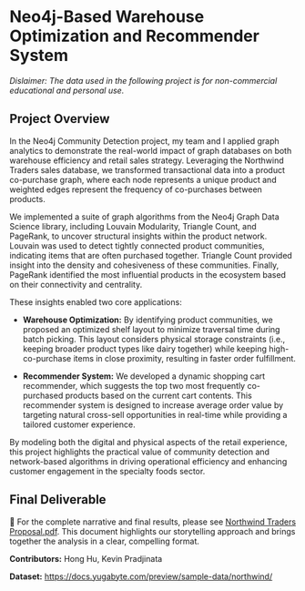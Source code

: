 # Neo4j-Based Warehouse Optimization and Recommender System
*Dislaimer: The data used in the following project is for non-commercial educational and personal use.*

## Project Overview
In the Neo4j Community Detection project, my team and I applied graph analytics to demonstrate the real-world impact of graph databases on both warehouse efficiency and retail sales strategy. Leveraging the Northwind Traders sales database, we transformed transactional data into a product co-purchase graph, where each node represents a unique product and weighted edges represent the frequency of co-purchases between products.

We implemented a suite of graph algorithms from the Neo4j Graph Data Science library, including Louvain Modularity, Triangle Count, and PageRank, to uncover structural insights within the product network. Louvain was used to detect tightly connected product communities, indicating items that are often purchased together. Triangle Count provided insight into the density and cohesiveness of these communities. Finally, PageRank identified the most influential products in the ecosystem based on their connectivity and centrality.

These insights enabled two core applications:

- __Warehouse Optimization:__ By identifying product communities, we proposed an optimized shelf layout to minimize traversal time during batch picking. This layout considers physical storage constraints (i.e., keeping broader product types like dairy together) while keeping high-co-purchase items in close proximity, resulting in faster order fulfillment.

- __Recommender System:__ We developed a dynamic shopping cart recommender, which suggests the top two most frequently co-purchased products based on the current cart contents. This recommender system is designed to increase average order value by targeting natural cross-sell opportunities in real-time while providing a tailored customer experience.

By modeling both the digital and physical aspects of the retail experience, this project highlights the practical value of community detection and network-based algorithms in driving operational efficiency and enhancing customer engagement in the specialty foods sector.

## Final Deliverable
📌 For the complete narrative and final results, please see [Northwind Traders Proposal.pdf](https://github.com/courtneyjchen/neo4j-product-clustering/blob/main/Northwind%20Traders%20Proposal.pdf). This document highlights our storytelling approach and brings together the analysis in a clear, compelling format.

__Contributors:__ Hong Hu, Kevin Pradjinata

__Dataset:__ https://docs.yugabyte.com/preview/sample-data/northwind/
